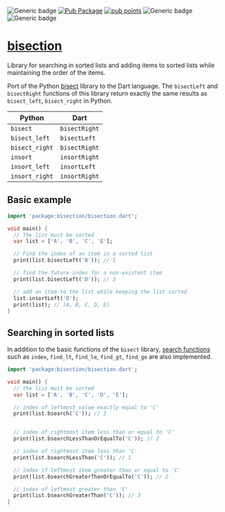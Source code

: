 ![Generic badge](https://img.shields.io/badge/status-it_works-ok.svg)
[![Pub Package](https://img.shields.io/pub/v/bisection.svg)](https://pub.dev/packages/bisection)
[![pub points](https://badges.bar/bisection/pub%20points)](https://pub.dev/packages/bisection/score)
![Generic badge](https://img.shields.io/badge/testing_on-Windows_|_Linux-blue.svg)
![Generic badge](https://img.shields.io/badge/testing_on-VM_|_JS-blue.svg)

# [bisection](https://github.com/rtmigo/bisection_dart)

Library for searching in sorted lists and adding items to sorted lists while
maintaining the order of the items.

Port of the Python [bisect](https://docs.python.org/3/library/bisect.html)
library to the Dart language. The `bisectLeft` and `bisectRight` functions of
this library return exactly the same results as `bisect_left`, `bisect_right` in
Python.

Python         | Dart
---------------|-------
`bisect`       | `bisectRight`
`bisect_left`  | `bisectLeft`
`bisect_right` | `bisectRight`
`insort`       | `insortRight`
`insort_left`  | `insortLeft`
`insort_right` | `insortRight`


## Basic example

```dart
import 'package:bisection/bisection.dart';

void main() {
  // The list must be sorted
  var list = ['A', 'B', 'C', 'E'];

  // Find the index of an item in a sorted list
  print(list.bisectLeft('B')); // 1

  // find the future index for a non-existent item
  print(list.bisectLeft('D')); // 3

  // add an item to the list while keeping the list sorted
  list.insortLeft('D');
  print(list); // [A, B, C, D, E]
}
```

## Searching in sorted lists

In addition to the basic functions of the `bisect` library,
[search functions](https://docs.python.org/3/library/bisect.html#searching-sorted-lists)
such as `index`, `find_lt`, `find_le`, `find_gt`, `find_ge` are also
implemented.

```dart
import 'package:bisection/bisection.dart';

void main() {
  // the list must be sorted
  var list = ['A', 'B', 'C', 'D', 'E'];

  // index of leftmost value exactly equal to 'C'
  print(list.bsearch('C')); // 2


  // index of rightmost item less than or equal to 'C'
  print(list.bsearchLessThanOrEqualTo('C')); // 2

  // index of rightmost item less than 'C'
  print(list.bsearchLessThan('C')); // 1

  // index if leftmost item greater than or equal to 'C'
  print(list.bsearchGreaterThanOrEqualTo('C')); // 2

  // index of leftmost greater than 'C'
  print(list.bsearchGreaterThan('C')); // 3
}

```
